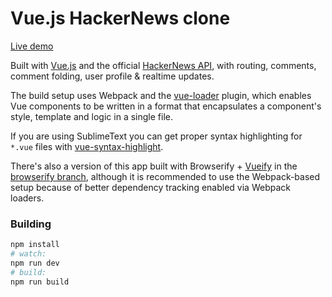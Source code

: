 # Vue.js HackerNews clone

[Live demo](http://vuejs.github.io/vue-hackernews/)

Built with [Vue.js](http://vuejs.org) and the official [HackerNews API](https://github.com/HackerNews/API), with routing, comments, comment folding, user profile & realtime updates.

The build setup uses Webpack and the [vue-loader](https://github.com/vuejs/vue-loader) plugin, which enables Vue components to be written in a format that encapsulates a component's style, template and logic in a single file.

If you are using SublimeText you can get proper syntax highlighting for `*.vue` files with [vue-syntax-highlight](https://github.com/vuejs/vue-syntax-highlight).

There's also a version of this app built with Browserify + [Vueify](https://github.com/vuejs/vueify) in the [browserify branch](https://github.com/vuejs/vue-hackernews/tree/browserify), although it is recommended to use the Webpack-based setup because of better dependency tracking enabled via Webpack loaders.

### Building

``` bash
npm install
# watch:
npm run dev
# build:
npm run build
```

